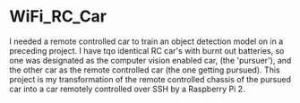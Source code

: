 # WiFi_RC_Car
I needed a remote controlled car to train an object detection model on in a preceding project. I have tqo identical RC car's with burnt out batteries, so one was designated as the computer vision enabled car, (the 'pursuer'), and the other car as the remote controlled car (the one getting pursued). This project is my transformation of the remote controlled chassis of the pursued car into a car remotely controlled over SSH by a Raspberry Pi 2.
